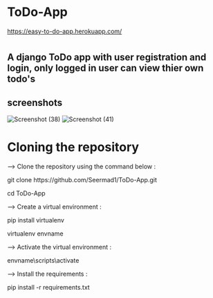 # ToDo-App
https://easy-to-do-app.herokuapp.com/
# 
<h2>A django ToDo app with user registration and login, only logged in user can view thier own todo's</h2>

<h2>screenshots</h2>

![Screenshot (38)](https://user-images.githubusercontent.com/100522473/175647460-7000f155-1dee-413a-b712-cd544a23085d.png)
![Screenshot (41)](https://user-images.githubusercontent.com/100522473/175647503-6e6069a3-4624-4c96-83df-2137bad40fcb.png)

# Cloning the repository
<p>--> Clone the repository using the command below :</p>

<p>git clone https://github.com/Seermad1/ToDo-App.git</p>

<p>cd ToDo-App</p>

<p>--> Create a virtual environment :</p>
<p>pip install virtualenv</p>

<p>virtualenv envname</p>
<p>--> Activate the virtual environment :</p>

<p>envname\scripts\activate</p>
<p>--> Install the requirements :</p>

<p>pip install -r requirements.txt</p>

